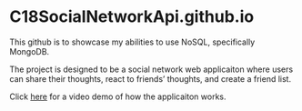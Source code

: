 # C18SocialNetworkApi.github.io

This github is to showcase my abilities to use NoSQL, specifically MongoDB.

The project is designed to be a social network web applicaiton where users can share their thoughts, react to friends’ thoughts, and create a friend list.

Click [here](https://drive.google.com/file/d/1I_vDc3lxlP1BFohjHnAMNgWjzuwLTQrd/view) for a video demo of how the applicaiton works.
